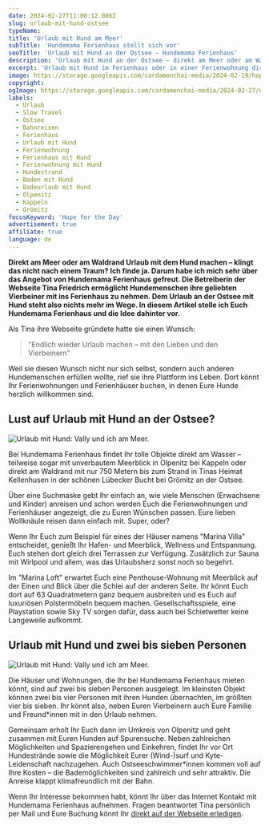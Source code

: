 ```yaml
---
date: 2024-02-27T11:00:12.086Z
slug: urlaub-mit-hund-ostsee
typeName:
title: 'Urlaub mit Hund am Meer'
subTitle: 'Hundemama Ferienhaus stellt sich vor'
seoTitle: 'Urlaub mit Hund an der Ostsee – Hundemama Ferienhaus'
description: 'Urlaub mit Hund an der Ostsee – direkt am Meer oder am Waldesrand. Klingt wie ein Traum, oder? Das Gute ist: Ihr könnt Ihn Euch erfüllen! Erfahrt hier, wie es geht!'
excerpt: 'Urlaub mit Hund im Ferienhaus oder in einer Ferienwohnung direkt an der wunderschönen Ostsee mit Wald- oder Meerblick – Hundemama Ferienhaus macht das möglich. In diesem Artikel zeige ich Euch, wie es funktioniert und wo die Reise mit Euren geliebten Vierbeinern genau hingeht.'
image: https://storage.googleapis.com/cardamonchai-media/2024-02-19/hope-fohttps://storage.googleapis.com/cardamonchai-media/2024-02-27/2024-02-urlaub-mit-hund-vegan-com-jpg-imagine-e8d8c8_d2c7c0_1024_683/640.webp
copyright:
ogImage: https://storage.googleapis.com/cardamonchai-media/2024-02-27/urlaub-mit-hund-soundsvegan-com-og-jpg-imagine-e8d8c8_d2c6bf_1200_628/640.webp
labels:
  - Urlaub
  - Slow Travel
  - Ostsee
  - Bahnreisen
  - Ferienhaus
  - Urlaub mit Hund
  - Ferienwohnung
  - Ferienhaus mit Hund
  - Ferienwohnung mit Hund
  - Hundestrand
  - Baden mit Hund
  - Badeurlaub mit Hund
  - Olpenitz
  - Kappeln
  - Grömitz
focusKeyword: 'Hope for the Day'
advertisement: true
affiliate: true
language: de
---
```


**Direkt am Meer oder am Waldrand Urlaub mit dem Hund machen – klingt das nicht nach einem Traum? Ich finde ja. Darum habe ich mich sehr über das Angebot von Hundemama Ferienhaus gefreut. Die Betreiberin der Webseite Tina Friedrich ermöglicht Hundemenschen ihre geliebten Vierbeiner mit ins Ferienhaus zu nehmen. Dem Urlaub an der Ostsee mit Hund steht also nichts mehr im Wege. In diesem Artikel stelle ich Euch Hundemama Ferienhaus und die Idee dahinter vor.**

Als Tina ihre Webseite gründete hatte sie einen Wunsch:

> "Endlich wieder Urlaub machen – mit den Lieben und den Vierbeinern"

Weil sie diesen Wunsch nicht nur sich selbst, sondern auch anderen Hundemenschen erfüllen wollte, rief sie ihre Plattform ins Leben. Dort könnt Ihr Ferienwohnungen und Ferienhäuser buchen, in denen Eure Hunde herzlich willkommen sind.

## Lust auf Urlaub mit Hund an der Ostsee?

![Urlaub mit Hund: Vally und ich am Meer.](https://storage.googleapis.com/cardamonchai-media/2024-02-27/2024-02-urlaub-mit-hund-vegan-com-1-jpg-imagine-e8d8d8_b1a7a6_683_1024/640.webp 'Urlaub mit Hund: Vally und ich am Meer.')

Bei Hundemama Ferienhaus findet Ihr tolle Objekte direkt am Wasser – teilweise sogar mit unverbautem Meerblick in Olpenitz bei Kappeln oder direkt am Waldrand mit nur 750 Metern bis zum Strand in Tinas Heimat Kellenhusen in der schönen Lübecker Bucht bei Grömitz an der Ostsee.

Über eine Suchmaske gebt Ihr einfach an, wie viele Menschen (Erwachsene und Kinder) anreisen und schon werden Euch die Ferienwohnungen und Ferienhäuser angezeigt, die zu Euren Wünschen passen. Eure lieben Wollknäule reisen dann einfach mit. Super, oder?

Wenn Ihr Euch zum Beispiel für eines der Häuser namens "Marina Villa" entscheidet, genießt Ihr Hafen- und Meerblick, Wellness und Entspannung. Euch stehen dort gleich drei Terrassen zur Verfügung. Zusätzlich zur Sauna mit Wirlpool und allem, was das Urlaubsherz sonst noch so begehrt.

Im "Marina Loft" erwartet Euch eine Penthouse-Wohnung mit Meerblick auf der Einen und Blick über die Schlei auf der anderen Seite. Ihr könnt Euch dort auf 63 Quadratmetern ganz bequem ausbreiten und es Euch auf luxuriösen Polstermöbeln bequem machen. Gesellschaftsspiele, eine Playstation sowie Sky TV sorgen dafür, dass auch bei Schietwetter keine Langeweile aufkommt.

## Urlaub mit Hund und zwei bis sieben Personen

![Urlaub mit Hund: Vally und ich am Meer.](https://storage.googleapis.com/cardamonchai-media/2024-02-27/2024-02-urlaub-mit-hund-vegan-com-2-jpg-imagine-d8d8d8_afb1ab_1024_683/640.webp 'Urlaub mit Hund: Vally und ich am Meer.')

Die Häuser und Wohnungen, die Ihr bei Hundemama Ferienhaus mieten könnt, sind auf zwei bis sieben Personen ausgelegt. Im kleinsten Objekt können zwei bis vier Personen mit ihren Hunden übernachten, im größten vier bis sieben. Ihr könnt also, neben Euren Vierbeinern auch Eure Familie und Freund\*innen mit in den Urlaub nehmen.

Gemeinsam erholt Ihr Euch dann im Umkreis von Olpenitz und geht zusammen mit Euren Hunden auf Spurensuche. Neben zahlreichen Möglichkeiten und Spazierengehen und Einkehren, findet Ihr vor Ort Hundestrände sowie die Möglichkeit Eurer (Wind-)surf und Kyte-Leidenschaft nachzugehen. Auch Ostseeschwimmer\*innen kommen voll auf Ihre Kosten – die Bademöglichkeiten sind zahlreich und sehr attraktiv. Die Anreise klappt klimafreundlich mit der Bahn.

Wenn Ihr Interesse bekommen habt, könnt Ihr über das Internet Kontakt mit Hundemama Ferienhaus aufnehmen. Fragen beantwortet Tina persönlich per Mail und Eure Buchung könnt Ihr [direkt auf der Webseite erledigen](https://t.adcell.com/p/click?promoId=262875&slotId=80259&param0=https%3A%2F%2Fwww.hundemama-ferienhaus.de%2F).
